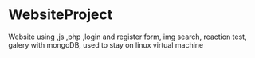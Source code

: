 # WebsiteProject
Website using ,js ,php ,login and register form, img search, reaction test, galery with mongoDB, used to stay on linux virtual machine
